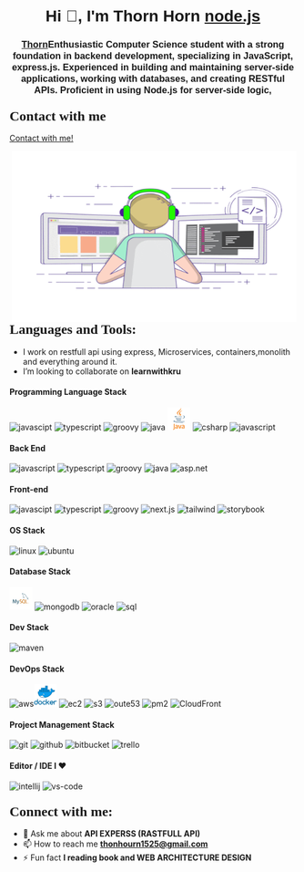 <!-- Header Section -->
<h1 align="center"><font face="Arial">Hi 👋, I'm Thorn Horn <a href="https://www.youtube.com/@thornhourn7595/videos">node.js</a></font></h1>
<h3 align="center"><font face="Arial"><a href="https://www.linkedin.com/in/thon-hourn-6130142a5/" target="_blank" rel="noreferrer">Thorn</a>Enthusiastic Computer Science student with a
strong foundation in backend development,
specializing in JavaScript, express.js.
Experienced in building and maintaining
server-side applications, working with
databases, and creating RESTful APIs. Proficient
in using Node.js for server-side logic,</font></h3>

<!-- Schedule a 1-on-1 Call Section -->
<h3 align="left"><font size="+2" face="Verdana">Contact with me</font></h3>
<p align="left">
  <a href="https://drive.google.com/file/d/1ZAkjBPJ3eucWcwZ3zi2FRfaJdFqbdS5M/view?usp=sharing" target="_blank" rel="noreferrer">Contact with me! </a>
</p>

<!-- GIF -->
<img align="right" height="300" width="500" src="https://raw.githubusercontent.com/mikonoid/mikonoid/main/images/gifs/coder3.gif" />

<!-- Languages and Tools Section -->
<h3 align="left"><font size="+2" face="Verdana">Languages and Tools:</font></h3>

- I work on restfull api using express, Microservices, containers,monolith and everything around it.
- I’m looking to collaborate on **learnwithkru**

#### Programming Language Stack

<p align="left">
  <img src="https://github.com/user-attachments/assets/d6ff1383-da34-4653-9738-172e12e17ae2" alt="javascipt" title="javascipt" width="40" height="40"/>  
  <img src="https://upload.wikimedia.org/wikipedia/commons/thumb/4/4c/Typescript_logo_2020.svg/2048px-Typescript_logo_2020.svg.png" alt="typescript" title="typescript" width="40" height="40"/> 
  <img src="https://encrypted-tbn0.gstatic.com/images?q=tbn:ANd9GcT5-e_zLyIIrlVMxClajEd6a1KCSg8D5koXLQ&s" alt="groovy" title="groovy" width="40" height="40"/>  
  <img src="https://ih1.redbubble.net/image.438908244.6144/st,small,507x507-pad,600x600,f8f8f8.u2.jpg" alt="java" title="java8" width="40" height="40"/>  
  <img src="https://raw.githubusercontent.com/github/explore/80688e429a7d4ef2fca1e82350fe8e3517d3494d/topics/java/java.png" alt="go" title="go" width="40" height="40"/>  
  <img src="https://upload.wikimedia.org/wikipedia/commons/thumb/4/4b/C_Sharp_logo.svg/1280px-C_Sharp_logo.svg.png" alt="csharp" title="csharp" width="40" height="40"/>  
  <img src="https://upload.wikimedia.org/wikipedia/commons/thumb/6/6a/JavaScript-logo.png/1920px-JavaScript-logo.png" alt="javascript" title="javascript" width="40" height="40"/>  
</p>


#### Back End

<p align="left">
  <img src="https://static-00.iconduck.com/assets.00/javascript-js-icon-512x512-q3igwln6.png" alt="javascript" title="javascript" width="40" height="40"/>  
  <img src="https://upload.wikimedia.org/wikipedia/commons/thumb/4/4c/Typescript_logo_2020.svg/2048px-Typescript_logo_2020.svg.png" alt="typescript" title="typescript" width="40" height="40"/> 
  <img src="https://encrypted-tbn0.gstatic.com/images?q=tbn:ANd9GcT5-e_zLyIIrlVMxClajEd6a1KCSg8D5koXLQ&s" alt="groovy" title="groovy" width="40" height="40"/>  
  <img src="https://ih1.redbubble.net/image.438908244.6144/st,small,507x507-pad,600x600,f8f8f8.u2.jpg" alt="java" title="java8" width="40" height="40"/>
  <img src="https://upload.wikimedia.org/wikipedia/commons/thumb/0/0e/Microsoft_.NET_logo.png/640px-Microsoft_.NET_logo.png" alt="asp.net" title="asp.net" width="40" height="40"/>
</p>

#### Front-end

<p align="left"><img src="https://static-00.iconduck.com/assets.00/javascript-js-icon-512x512-q3igwln6.png" alt="javascipt" title="javascipt" title="javascipt" width="40" height="40"/>  <img src="https://upload.wikimedia.org/wikipedia/commons/thumb/4/4c/Typescript_logo_2020.svg/2048px-Typescript_logo_2020.svg.png" alt="typescript" title="typescript" width="40" height="40"/> <img src="https://encrypted-tbn0.gstatic.com/images?q=tbn:ANd9GcT5-e_zLyIIrlVMxClajEd6a1KCSg8D5koXLQ&s" alt="groovy" title="groovy" width="40" height="40"/>  <img src="https://media.licdn.com/dms/image/D4D12AQFJWfUQaQ1qPg/article-cover_image-shrink_600_2000/0/1675674296261?e=2147483647&v=beta&t=zcfSqc5__VRvgFu6e6Ll8vL4xNP_PYnbQYG4YpL9ysE" alt="next.js" title="next.js" width="40" height="40"/>
<img src="https://encrypted-tbn0.gstatic.com/images?q=tbn:ANd9GcQNhoXisDruJMDAq3Ltd-wuaMW2lGxck9wAKw&s" alt="tailwind " title="tailwind " width="40" height="40"/>
<img src="https://www.svgrepo.com/show/354397/storybook-icon.svg" alt="storybook" title="storybook  " width="40" height="40"/>
</p>

#### OS Stack

<p align="left"><img src="https://brandlogos.net/wp-content/uploads/2020/03/Linux-logo.png" alt="linux" title="linux" width="40" height="40"/>  <img src="https://www.vectorlogo.zone/logos/ubuntu/ubuntu-icon.svg" alt="ubuntu" title="ubuntu" width="40" height="40"/>  </p>

#### Database Stack

<p align="left"><img src="https://raw.githubusercontent.com/github/explore/80688e429a7d4ef2fca1e82350fe8e3517d3494d/topics/mysql/mysql.png" alt="mysql" title="mysql" width="40" height="40"/>  <img src="https://www.svgrepo.com/show/331488/mongodb.svg" alt="mongodb" title="mongodb" width="40" height="40"/>  <img src="https://cdn.icon-icons.com/icons2/2699/PNG/512/oracle_logo_icon_168918.png" alt="oracle" title="oracle" width="40" height="40"/> <img src="https://static-00.iconduck.com/assets.00/sql-database-generic-icon-1521x2048-d0vdpxpg.png" alt="sql" title="sql" width="40" height="40"/> </p>

#### Dev Stack

<p align="left"><img src="https://www.svgrepo.com/show/303576/rabbitmq-logo.svg" alt="maven" title="maven" width="40" height="40"/></p>

#### DevOps Stack

<p align="left"><img src="https://www.vectorlogo.zone/logos/amazon_aws/amazon_aws-icon.svg" alt="aws" title="aws" width="40" height="40"/><img src="https://raw.githubusercontent.com/github/explore/80688e429a7d4ef2fca1e82350fe8e3517d3494d/topics/docker/docker.png" alt="docker" title="docker" width="40" height="40"/> <img src="https://www.svgrepo.com/show/353449/aws-ec2.svg" alt="ec2" title="ec2" width="40" height="40"/>
<img src="https://encrypted-tbn0.gstatic.com/images?q=tbn:ANd9GcS6AjZ12A4iL0scFBKGjavpiKPMcSnrd3TZVw&s" alt="s3" title="s3" width="40" height="40"/>
<img src="https://cdn.worldvectorlogo.com/logos/aws-route53.svg" alt="oute53" title="oute53" width="40" height="40"/>
<img src="https://cdn.worldvectorlogo.com/logos/pm2-2.svg" alt="pm2" title="pm2" width="40" height="40"/>
<img src="https://encrypted-tbn0.gstatic.com/images?q=tbn:ANd9GcSOJ0OnsdRScb-OvYIYeC-AInCryeXoW45g9Q&s" alt="CloudFront " title="CloudFront " width="40" height="40"/>
</p>

#### Project Management Stack

<p align="left"><img src="https://www.vectorlogo.zone/logos/git-scm/git-scm-icon.svg" alt="git" title="git" width="40" height="40"/>  <img src="https://www.vectorlogo.zone/logos/github/github-icon.svg" alt="github" title="github" width="40" height="40"/> <img src="https://www.vectorlogo.zone/logos/bitbucket/bitbucket-icon.svg" alt="bitbucket" title="bitbucket" width="40" height="40"/>  <img src="https://www.vectorlogo.zone/logos/trello/trello-icon.svg" alt="trello" title="trello" width="40" height="40"/></p>

#### Editor / IDE I ♥

<p align="left"><img src="https://cdn.worldvectorlogo.com/logos/intellij-idea-1.svg" alt="intellij" title="intellij" width="40" height="40"/> <img src="https://www.vectorlogo.zone/logos/visualstudio_code/visualstudio_code-icon.svg" alt="vs-code" title="vs-code" width="40" height="40"/> </p>

<!-- Contact Section -->
<h3 align="left"><font size="+2" face="Verdana">Connect with me:</font></h3>
<p align="left">
</p>

- 💬 Ask me about **API EXPERSS (RASTFULL API)**
- 📫 How to reach me **[thonhourn1525@gmail.com]()**
- ⚡ Fun fact **I reading book and WEB ARCHITECTURE DESIGN**

